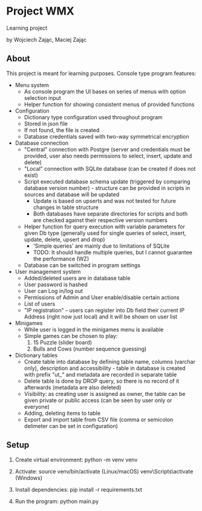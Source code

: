 # Project WMX
Learning project

by Wojciech Zając, Maciej Zając

## About
This project is meant for learning purposes. Console type program features:
* Menu system
    - As console program the UI bases on series of menus with option selection input
    - Helper function for showing consistent menus of provided functions
* Configuration
    - Dictionary type configuration used throughout program
    - Stored in json file
    - If not found, the file is created
    - Database credentials saved with two-way symmetrical encryption
* Database connection 
    - "Central" connection with Postgre (server and credentials must be provided, user also needs permissions to select, insert, update and delete)
    - "Local" connection with SQLite database (can be created if does not exist)
    - Script executed database schema update (triggered by comparing database version number) - structure can be provided in scripts in sources and database will be updated
        - Update is based on upserts and was not tested for future changes in table structure
        - Both databases have separate directories for scripts and both are checked against their respective version numbers
    - Helper function for query execution with variable parameters for given Db type (generally used for single queries of select, insert, update, delete, upsert and drop)
        - 'Simple queries' are mainly due to limitations of SQLite
        - TODO: It should handle multiple queries, but I cannot guarantee the performance (WZ)
    - Database can be switched in program settings
* User management system
    - Added/deleted users are in database table
    - User password is hashed
    - User can Log in/log out
    - Permissions of Admin and User enable/disable certain actions
    - List of users
    - "IP registration" - users can register into Db field their current IP Address (right now just local) and it will be shown on user list
* Minigames
    - While user is logged in the minigames menu is available
    - Simple games can be chosen to play:
        1. 15 Puzzle (slider board)
        2. Bulls and Cows (number sequence guessing)
* Dictionary tables
    - Create table into database by defining table name, columns (varchar only), description and accessibility - table in database is created with prefix "ut_" and metadata are recorded in separate table
    - Delete table is done by DROP query, so there is no record of it afterwards (metadata are also deleted)
    - Visibility: as creating user is assigned as owner, the table can be given private or public access (can be seen by user only or everyone)
    - Adding, deleting items to table
    - Export and import table from CSV file (comma or semicolon delimeter can be set in configuration)


## Setup

1. Create virtual environment:
python -m venv venv

2. Activate:
source venv/bin/activate (Linux/macOS)
venv\Scripts\activate (Windows)

3. Install dependencies:
pip install -r requirements.txt

4. Run the program:
python main.py